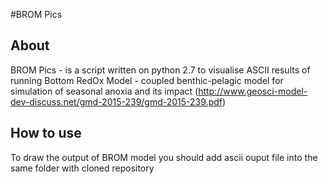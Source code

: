 #BROM Pics 
## About
BROM Pics - is a script written on python 2.7 to visualise ASCII results of running Bottom RedOx Model - coupled benthic-pelagic model for simulation of seasonal anoxia and its impact (http://www.geosci-model-dev-discuss.net/gmd-2015-239/gmd-2015-239.pdf) 

## How to use
To draw the output of BROM model you should add ascii ouput file into the same folder with cloned repository 

